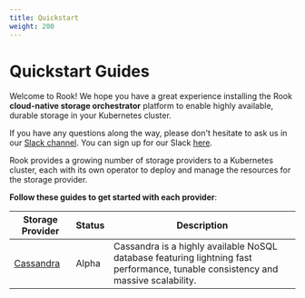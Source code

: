 ```yaml
---
title: Quickstart
weight: 200
---
```


# Quickstart Guides

Welcome to Rook! We hope you have a great experience installing the Rook **cloud-native storage orchestrator** platform to enable highly available, durable storage
in your Kubernetes cluster.

If you have any questions along the way, please don't hesitate to ask us in our [Slack channel](https://rook-io.slack.com). You can sign up for our Slack [here](https://slack.rook.io).

Rook provides a growing number of storage providers to a Kubernetes cluster, each with its own operator to deploy and manage the resources for the storage provider.

**Follow these guides to get started with each provider**:

| Storage Provider           | Status      | Description                                                                                                                                            |
| -------------------------- | ----------- | ------------------------------------------------------------------------------------------------------------------------------------------------------ |
| [Cassandra](cassandra.md)  | Alpha       | Cassandra is a highly available NoSQL database featuring lightning fast performance, tunable consistency and massive scalability.                      |

